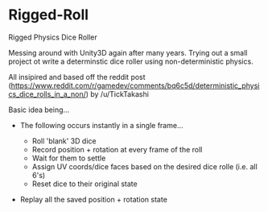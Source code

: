 # Rigged-Roll
Rigged Physics Dice Roller

Messing around with Unity3D again after many years. Trying out a small project ot write a determinstic dice roller using non-deterministic physics.

All insipired and based off the reddit post (https://www.reddit.com/r/gamedev/comments/bq6c5d/deterministic_physics_dice_rolls_in_a_non/) by /u/TickTakashi

Basic idea being...

* The following occurs instantly in a single frame...
  * Roll 'blank' 3D dice
  * Record position + rotation at every frame of the roll
  * Wait for them to settle
  * Assign UV coords/dice faces based on the desired dice rolle (i.e. all 6's)
  * Reset dice to their original state

* Replay all the saved position + rotation state
